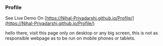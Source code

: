 
### Profile

See Live Demo On [https://Nihal-Priyadarshi.github.io/Profile/](https://Nihal-Priyadarshi.github.io/Profile/)

hello there,
visit this page only on desktop or any big screen, this is not as responsible webpage as to be run on mobile phones or tablets.
